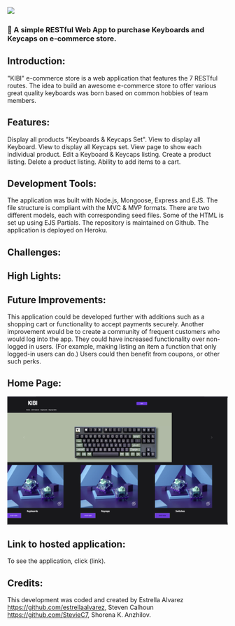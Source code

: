 ![](http://imgur.com/t3teAxi.png)
### :handbag: A simple RESTful Web App to purchase Keyboards and Keycaps on e-commerce store.

## Introduction:

"KIBI" e-commerce store is a web application that features the 7 RESTful routes. The idea to build an awesome e-commerce store to offer various great quality keyboards was born based on common hobbies of team members.


## Features: 
Display all products "Keyboards & Keycaps Set".
View to display all Keyboard.
View to display all Keycaps set.
View page to show each individual product.
Edit a Keyboard & Keycaps listing.
Create a product listing.
Delete a product listing.
Ability to add items to a cart.

## Development Tools:

The application was built with Node.js, Mongoose, Express and EJS. The file structure is compliant with the MVC & MVP formats. There are two different models, each with corresponding seed files. Some of the HTML is set up using EJS Partials. The repository is maintained on Github. The application is deployed on Heroku.


## Challenges:



## High Lights:



## Future Improvements:
 This application could be developed further with additions such as a shopping cart or functionality to accept payments securely. Another improvement would be to create a community of frequent customers who would log into the app. They could have increased functionality over non-logged in users. (For example, making listing an item a function that only logged-in users can do.) Users could then benefit from coupons, or other such perks.

 ## Home Page:
![](./git/git1.png)

## Link to hosted application:
To see the application, click (link).


## Credits:

This development was coded and created by Estrella Alvarez https://github.com/estrellaalvarez, Steven Calhoun https://github.com/StevieC7, Shorena K. Anzhilov. 

